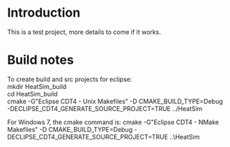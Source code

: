 # Introduction

This is a test project, more details to come if it works.


# Build notes

To create build and src projects for eclipse:  
    mkdir HeatSim_build  
    cd HeatSim_build  
    cmake -G"Eclipse CDT4 - Unix Makefiles" -D CMAKE_BUILD_TYPE=Debug -DECLIPSE_CDT4_GENERATE_SOURCE_PROJECT=TRUE ../HeatSim  

For Windows 7, the cmake command is:
    cmake -G"Eclipse CDT4 - NMake Makefiles" -D CMAKE_BUILD_TYPE=Debug -DECLIPSE_CDT4_GENERATE_SOURCE_PROJECT=TRUE ..\HeatSim  
